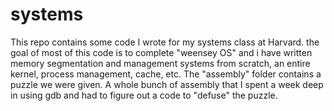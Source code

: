 # systems
This repo contains some code I wrote for my systems class at Harvard. the goal of most of this code is to complete "weensey OS" and i have written memory segmentation and management systems from scratch, an entire kernel, process management, cache, etc. 
The "assembly" folder contains a puzzle we were given. A whole bunch of assembly that I spent a week deep in using gdb and had to figure out a code to "defuse" the puzzle. 
